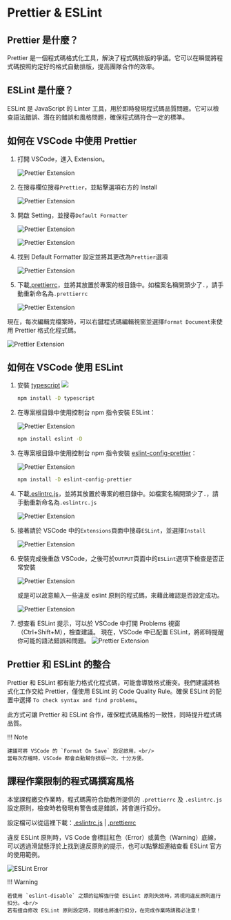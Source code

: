 # Prettier & ESLint

## Prettier 是什麼？

Prettier 是一個程式碼格式化工具，解決了程式碼排版的爭議。它可以在瞬間將程式碼按照約定好的格式自動排版，提高團隊合作的效率。

## ESLint 是什麼？

ESLint 是 JavaScript 的 Linter 工具，用於即時發現程式碼品質問題。它可以檢查語法錯誤、潛在的錯誤和風格問題，確保程式碼符合一定的標準。

## 如何在 VSCode 中使用 Prettier

1. 打開 VSCode，進入 Extension。

   ![Prettier Extension](/webgame-engine/assets/coding-style/prettier.png)

2. 在搜尋欄位搜尋`Prettier`，並點擊選項右方的 Install

   ![Prettier Extension](/webgame-engine/assets/coding-style/prettier2.png)

3. 開啟 Setting，並搜尋`Default Formatter`

   ![Prettier Extension](/webgame-engine/assets/coding-style/prettier3.png)

   ![Prettier Extension](/webgame-engine/assets/coding-style/prettier5.png)

4. 找到 Default Formatter 設定並將其更改為`Prettier`選項

   ![Prettier Extension](/webgame-engine/assets/coding-style/prettier6.png)

5. 下載<a href="/webgame-engine/assets/coding-style/.prettierrc.zip" download>.prettierrc</a>，並將其放置於專案的根目錄中。如檔案名稱開頭少了`.`，請手動重新命名為`.prettierrc`

   ![Prettier Extension](/webgame-engine/assets/coding-style/prettier8.png)

現在，每次編輯完檔案時，可以右鍵程式碼編輯視窗並選擇`Format Document`來使用 Prettier 格式化程式碼。

![Prettier Extension](/webgame-engine/assets/coding-style/prettier7.png)

## 如何在 VSCode 使用 ESLint

1.  安裝 [typescript](https://www.npmjs.com/package/typescript)
    ![](https://i.imgur.com/3gSPD6d.png)

    ```bash
    npm install -D typescript
    ```

2.  在專案根目錄中使用控制台 npm 指令安裝 ESLint：

    ![Prettier Extension](https://i.imgur.com/TQoaM3F.png)

    ```bash
    npm install eslint -D
    ```

3.  在專案根目錄中使用控制台 npm 指令安裝 [eslint-config-prettier](https://www.npmjs.com/package/eslint-config-prettier)：

    ![Prettier Extension](https://i.imgur.com/S0Niw8r.png)

    ```bash
    npm install -D eslint-config-prettier
    ```

4.  下載<a href="/webgame-engine/assets/coding-style/.eslintrc.js" download>.eslintrc.js</a>，並將其放置於專案的根目錄中。如檔案名稱開頭少了`.`，請手動重新命名為`.eslintrc.js`

    ![Prettier Extension](/webgame-engine/assets/coding-style/eslint13.png)

5.  接著請於 VSCode 中的`Extensions`頁面中搜尋`ESLint`，並選擇`Install`

    ![Prettier Extension](/webgame-engine/assets/coding-style/eslint12.png)

6.  安裝完成後重啟 VSCode，之後可於`OUTPUT`頁面中的`ESLint`選項下檢查是否正常安裝

    ![Prettier Extension](/webgame-engine/assets/coding-style/eslint21.png)

    或是可以故意輸入一些違反 eslint 原則的程式碼，來藉此確認是否設定成功。

    ![Prettier Extension](https://i.imgur.com/pppedKd.png)

7.  想查看 ESLint 提示，可以於 VSCode 中打開 Problems 視窗（Ctrl+Shift+M），檢查建議。
    現在，VSCode 中已配置 ESLint，將即時提醒你可能的語法錯誤和問題。
    ![Prettier Extension](/webgame-engine/assets/coding-style/eslint11.png)

<!--

3. 在專案根目錄執行以下命令進行 ESLint 設定，根據提示進行配置，建議選擇 `To check syntax and find problems`。按`Enter`鍵來確認執行


    ![Prettier Extension](/webgame-engine/assets/coding-style/eslint2.png)


      ```bash
      npm init @eslint/config
      ```

4. 使用`Enter`鍵選擇`JavaScript modules (import/export)`選項


    ![Prettier Extension](/webgame-engine/assets/coding-style/eslint3.png)



5. 使用鍵盤`上下方向鍵(↑↓)`鍵選擇`None of these`選項


    ![Prettier Extension](/webgame-engine/assets/coding-style/eslint4.png)


6. 使用鍵盤`上下左右鍵(←→)`鍵選擇`Yes`選項


    ![Prettier Extension](/webgame-engine/assets/coding-style/eslint5.png)


7. 使用鍵盤`Enter`鍵確認默認選項


    ![Prettier Extension](/webgame-engine/assets/coding-style/eslint6.png)

8. 使用鍵盤`Enter`鍵確認默認選項


    ![Prettier Extension](/webgame-engine/assets/coding-style/eslint7.png)

9. 使用鍵盤`上下左右鍵(←→)`鍵選擇`Yes`選項


    ![Prettier Extension](/webgame-engine/assets/coding-style/eslint8.png)


10. 使用鍵盤`Enter`鍵確認默認選項`npm`即可開始初始設定


    ![Prettier Extension](/webgame-engine/assets/coding-style/eslint9.png)

11. 完成設定後如下圖所示:

    ![Prettier Extension](/webgame-engine/assets/coding-style/eslint10.png) -->

<!-- 14. 將`"test": "echo \"Error: no test specified\" && exit 1"`修改為`"lint": "eslint ./"`

    ![Prettier Extension](/webgame-engine/assets/coding-style/eslint17.png)

    ![Prettier Extension](/webgame-engine/assets/coding-style/eslint18.png)

      ```bash
      "lint": "eslint ./"
      ``` -->

## Prettier 和 ESLint 的整合

Prettier 和 ESLint 都有能力格式化程式碼，可能會導致格式衝突。我們建議將格式化工作交給 Prettier，僅使用 ESLint 的 Code Quality Rule。確保 ESLint 的配置中選擇 `To check syntax and find problems`。

此方式可讓 Prettier 和 ESLint 合作，確保程式碼風格的一致性，同時提升程式碼品質。

!!! Note

    建議可將 VSCode 的 `Format On Save` 設定啟用，<br/>
    當每次存檔時，VSCode 都會自動幫你排版一次，十分方便。

## 課程作業限制的程式碼撰寫風格

本堂課程繳交作業時，程式碼需符合助教所提供的 `.prettierrc` 及 `.eslintrc.js` 設定原則，檢查時若發現有警告或是錯誤，將會進行扣分。

設定檔可以從這裡下載：<a href="/webgame-engine/assets/coding-style/.eslintrc.js" download>.eslintrc.js</a> | <a href="/webgame-engine/assets/coding-style/.prettierrc.zip" download>.prettierrc</a>

違反 ESLint 原則時，VS Code 會標註紅色（Error）或黃色（Warning）底線，可以透過滑鼠懸浮於上找到違反原則的提示，也可以點擊超連結查看 ESLint 官方的使用範例。

![ESLint Error](https://i.imgur.com/W1vhTlF.png)

!!! Warning

    若使用 `eslint-disable` 之類的註解強行使 ESLint 原則失效時，將視同違反原則進行扣分。<br/>
    若有擅自修改 ESLint 原則設定時，同樣也將進行扣分，在完成作業時請務必注意！
